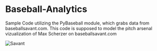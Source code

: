 # Baseball-Analytics
Sample Code utilizing the PyBaseball module, which grabs data from baseballsavant.com. 
This code is supposed to model the pitch arsenal vizualization of Max Scherzer on baseballsavant.com

![Savant](https://i.imgur.com/2XpK2Sx.png)
